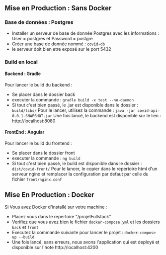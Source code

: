

## Mise en Production : Sans Docker

### Base de données : Postgres
* Installer un serveur de base de donnée Postgres avec les informations : User = postgres et Password = postgre
* Créer une base de donnée nommé : `covid-db`
* le serveur doit bien etre exposé sur le port 5432

### Build en local 

#### Backend : Gradle
Pour lancer le build du backend :
* Se placer dans le dossier back
* executer la commande : `gradle build -x test --no-daemon`
* Si tout c'est bien passé, le .jar est disponible dans le dossier : `build/libs/`
Pour le lancer, utilisez la commande : `java -jar covid-api-0.0.1-SNAPSHOT.jar`
Une fois lancé, le backend est disponible sur le lien : http://localhost:8080

#### FrontEnd : Angular
Pour lancer le build du frontend :
* Se placer dans le dossier front
* executer la commande : `ng build`
* Si tout c'est bien passé, le build est disponible dans le dossier : `dist/covid-front/`
Pour le lancer, le copier dans le repertoire html d'un serveur nginx et remplacer la configuration par defaut par celle du fichier `front/nginx.conf`

##  Mise En Production : Docker

Si Vous avez Docker d'installé sur votre machine : 
* Placez vous dans le repertoire "/projetFullstack"
* Verifiez que vous avez bien le fichier `docker-compose.yml` et les dossiers `back` et `front`
* Executez la commande suivante pour lancer le projet : `docker-compose up --build `
* Une fois lancé, sans erreurs, nous avons l'application qui est deployé et disponible sur l'hote http://localhost:4200



